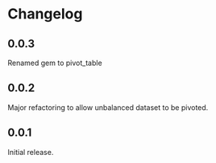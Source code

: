 Changelog
=========

0.0.3
-----

Renamed gem to pivot_table

0.0.2
-----

Major refactoring to allow unbalanced dataset to be pivoted.

0.0.1
-----

Initial release.
